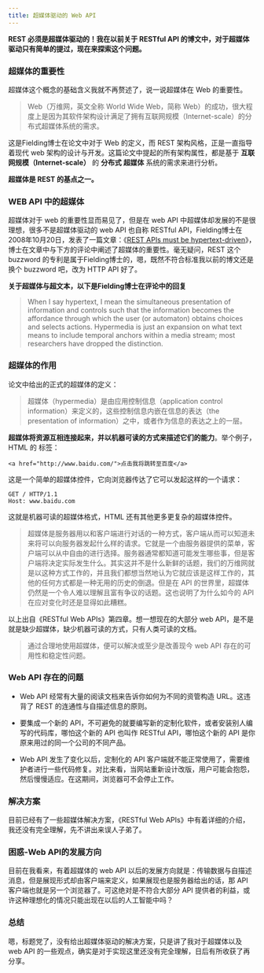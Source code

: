 ```yaml
---
title: 超媒体驱动的 Web API
---
```


**REST 必须是超媒体驱动的！我在以前关于 RESTful API 的博文中，对于超媒体驱动只有简单的提过，现在来探索这个问题。**

<!--more-->  

### 超媒体的重要性

超媒体这个概念的基础含义我就不再赘述了，说一说超媒体在 Web 的重要性。

> Web（万维网，英文全称 World Wide Web，简称 Web）的成功，很大程度上是因为其软件架构设计满足了拥有互联网规模（Internet-scale）的分布式超媒体系统的需求。

这是Fielding博士在论文中对于 Web 的定义，而 REST 架构风格，正是一直指导着现代 web 架构的设计与开发。这篇论文中提起的所有架构属性，都是基于 **互联网规模（Internet-scale）** 的 **分布式** **超媒体** 系统的需求来进行分析。

**超媒体是 REST 的基点之一。**

### WEB API 中的超媒体

超媒体对于 web 的重要性显而易见了，但是在 web API 中超媒体却发展的不是很理想，很多不是超媒体驱动的 web API 也自称 RESTful API，Fielding博士在2008年10月20日，发表了一篇文章：《[REST APIs must be hypertext-driven](http://roy.gbiv.com/untangled/2008/rest-apis-must-be-hypertext-driven)》，博士在文章中与下方的评论中阐述了超媒体的重要性。毫无疑问，REST 这个 buzzword 的专利是属于Fielding博士的，嗯，既然不符合标准我以前的博文还是换个 buzzword 吧，改为 HTTP API 好了。

**关于超媒体与超文本，以下是Fielding博士在评论中的回复**

> When I say hypertext, I mean the simultaneous presentation of information and controls such that the information becomes the affordance through which the user (or automaton) obtains choices and selects actions. Hypermedia is just an expansion on what text means to include temporal anchors within a media stream; most researchers have dropped the distinction.

### 超媒体的作用

论文中给出的正式的超媒体的定义：

> 超媒体（hypermedia）是由应用控制信息（application control information）来定义的，这些控制信息内嵌在信息的表达（the presentation of information）之中，或者作为信息的表达之上的一层。

**超媒体将资源互相连接起来，并以机器可读的方式来描述它们的能力**。举个例子，HTML 的 <a> 标签：

```
<a href="http://www.baidu.com/">点击我将跳转至百度</a>
```

这是一个简单的超媒体控件，它向浏览器传达了它可以发起这样的一个请求：

```
GET / HTTP/1.1
Host: www.baidu.com
```

这就是机器可读的超媒体格式，HTML 还有其他更多更复杂的超媒体控件。

> 超媒体是服务器用以和客户端进行对话的一种方式，客户端从而可以知道未来将可以向服务器发起什么样的请求。它就是一个由服务器提供的菜单，客户端可以从中自由的进行选择。服务器通常都知道可能发生哪些事，但是客户端将决定实际发生什么。其实这并不是什么新鲜的话题，我们的万维网就是以这种方式工作的，并且我们都想当然地认为它就应该是这样工作的，其他的任何方式都是一种无用的历史的倒退。但是在 API 的世界里，超媒体仍然是一个令人难以理解且富有争议的话题。这也说明了为什么如今的 API 在应对变化时还是显得如此糟糕。

以上出自《RESTful Web APIs》第四章。想一想现在的大部分 web API，是不是就是缺少超媒体，缺少机器可读的方式，只有人类可读的文档。

> 通过合理地使用超媒体，便可以解决或至少是改善现今 web API 存在的可用性和稳定性问题。

### Web API 存在的问题

* Web API 经常有大量的阅读文档来告诉你如何为不同的资管构造 URL。这违背了 REST 的连通性与自描述信息的原则。

* 要集成一个新的 API，不可避免的就要编写新的定制化软件，或者安装别人编写的代码库，哪怕这个新的 API 也叫作 RESTful API，哪怕这个新的 API 是你原来用过的同一个公司的不同产品。

* Web API 发生了变化以后，定制化的 API 客户端就不能正常使用了，需要维护者进行一些代码修复。对比来看，当网站重新设计改版，用户可能会抱怨，然后慢慢适应。在这期间，浏览器可不会停止工作。

### 解决方案

目前已经有了一些超媒体解决方案，《RESTful Web APIs》中有着详细的介绍，我还没有完全理解，先不讲出来误人子弟了。

### 困惑-Web API的发展方向

目前在我看来，有着超媒体的 web API 以后的发展方向就是：传输数据与自描述消息，但是展现形式却由客户端来定义，如果展现也是服务器给出的话，那 API 客户端也就是另一个浏览器了。可这绝对是不符合大部分 API 提供者的利益，或许这种理想化的情况只能出现在以后的人工智能中吗？

### 总结

嗯，标题党了，没有给出超媒体驱动的解决方案，只是讲了我对于超媒体以及 web API 的一些观点，确实是对于实现这里还没有完全理解，日后有所收获了再分享。
